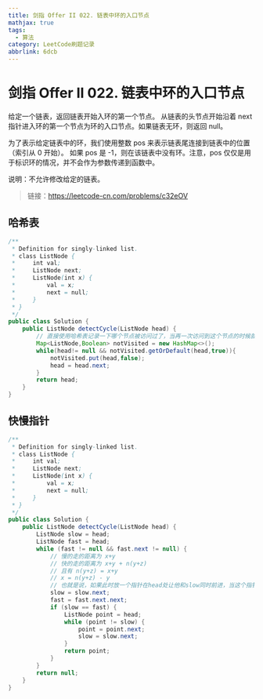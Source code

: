 ```yaml
---
title: 剑指 Offer II 022. 链表中环的入口节点
mathjax: true
tags:
  - 算法
category: LeetCode刷题记录
abbrlink: 6dcb
---
```

# 剑指 Offer II 022. 链表中环的入口节点

给定一个链表，返回链表开始入环的第一个节点。 从链表的头节点开始沿着 next 指针进入环的第一个节点为环的入口节点。如果链表无环，则返回 null。

为了表示给定链表中的环，我们使用整数 pos 来表示链表尾连接到链表中的位置（索引从 0 开始）。 如果 pos 是 -1，则在该链表中没有环。注意，pos 仅仅是用于标识环的情况，并不会作为参数传递到函数中。

说明：不允许修改给定的链表。

> 链接：https://leetcode-cn.com/problems/c32eOV

<!-- more -->

## 哈希表

```java
/**
 * Definition for singly-linked list.
 * class ListNode {
 *     int val;
 *     ListNode next;
 *     ListNode(int x) {
 *         val = x;
 *         next = null;
 *     }
 * }
 */
public class Solution {
    public ListNode detectCycle(ListNode head) {
        // 直接使用哈希表记录一下哪个节点被访问过了，当再一次访问到这个节点的时候就是环的入口
        Map<ListNode,Boolean> notVisited = new HashMap<>();
        while(head!= null && notVisited.getOrDefault(head,true)){
            notVisited.put(head,false);
            head = head.next;
        }
        return head;
    }
}
```

## 快慢指针

```java
/**
 * Definition for singly-linked list.
 * class ListNode {
 *     int val;
 *     ListNode next;
 *     ListNode(int x) {
 *         val = x;
 *         next = null;
 *     }
 * }
 */
public class Solution {
    public ListNode detectCycle(ListNode head) {
        ListNode slow = head;
        ListNode fast = head;
        while (fast != null && fast.next != null) {
            // 慢的走的距离为 x+y
            // 快的走的距离为 x+y + n(y+z)
            // 且有 n(y+z) = x+y
            // x = n(y+z) - y
            // 也就是说，如果此时放一个指针在head处让他和slow同时前进，当这个指针和slow指针相遇的时候，就一定是环的入口x
            slow = slow.next;
            fast = fast.next.next;
            if (slow == fast) {
                ListNode point = head;
                while (point != slow) {
                    point = point.next;
                    slow = slow.next;
                }
                return point;
            }
        }
        return null;
    }
}
```

